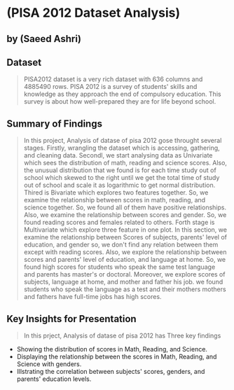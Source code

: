 # (PISA 2012 Dataset Analysis)
## by (Saeed Ashri)


## Dataset

> PISA2012 dataset is a very rich dataset with 636 columns and 4885490 rows. PISA 2012 is a survey of students' skills and knowledge as they approach the end of compulsory education. This survey is about how well-prepared they are for life beyond school.


## Summary of Findings

> In this project, Analysis of datase of pisa 2012 gose throught several stages. Firstly, wrangling the dataset which is accessing, gathering, and cleaning data. Secondl, we start analysing data as Univariate which sees the distribution of math, reading and science scores. Also, the unusual distribution that we found is for each time study out of school which skewed to the right until we get the total time of study out of school and scale it as logarithmic to get normal distribution. Thired is Bivariate which explores two features together. So, we examine the relationship between scores in math, reading, and science together. So, we found all of them have positive relationships. Also, we examine the relationship between scores and gender. So, we found reading scores and females related to others. Forth stage is Multivariate which explore three feature in one plot. In this section, we examine the relationship between Scores of subjects, parents' level of education, and gender so, we don't find any relation between them except with reading scores. Also, we explore the relationship between scores and parents' level of education, and language at home. So, we found high scores for students who speak the same test language and parents has master's or doctoral. Moreover, we explore scores of subjects, language at home, and mother and father his job. we found students who speak the language as a test and their mothers mothers and fathers have full-time jobs has high scores.


## Key Insights for Presentation

> In this prject, Analysis of datase of pisa 2012 has Three key findings
- Showing the distribution of scores in Math, Reading, and Science.
- Displaying the relationship between the scores in Math, Reading, and Science with genders.
- Illstrating the correlation between subjects' scores, genders, and parents' education levels.
